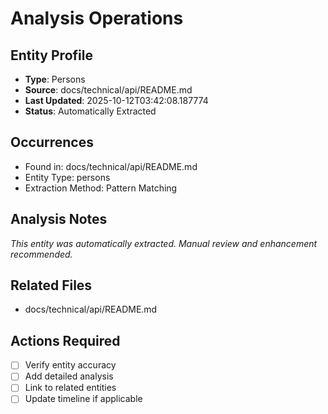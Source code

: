 # Analysis Operations

## Entity Profile
- **Type**: Persons
- **Source**: docs/technical/api/README.md
- **Last Updated**: 2025-10-12T03:42:08.187774
- **Status**: Automatically Extracted

## Occurrences
- Found in: docs/technical/api/README.md
- Entity Type: persons
- Extraction Method: Pattern Matching

## Analysis Notes
*This entity was automatically extracted. Manual review and enhancement recommended.*

## Related Files
- docs/technical/api/README.md

## Actions Required
- [ ] Verify entity accuracy
- [ ] Add detailed analysis
- [ ] Link to related entities
- [ ] Update timeline if applicable

